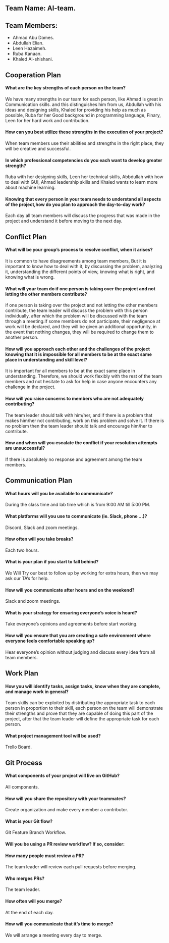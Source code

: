 ## Team Name: AI-team.

## Team Members:

- Ahmad Abu Dames.
- Abdullah Elian.
- Leen Hazaimeh.
- Ruba Kanaan.
- Khaled Al-shishani.




## Cooperation Plan

#### What are the key strengths of each person on the team?
We have many strengths in our team for each person, like Ahmad is great in Communication skills. and this distinguishes him from us, Abdullah with his ideas and designing skills, Khaled for providing his help as much as possible, Ruba for her Good background in programming language, Finary, Leen for her hard work and contribution.

#### How can you best utilize these strengths in the execution of your project?
When team members use their abilities and strengths in the right place, they will be creative and successful. 

#### In which professional competencies do you each want to develop greater strength?
Ruba with her designing skills,  Leen her technical skills, Abbdullah with how to deal with GUI, Ahmad leadership skills and Khaled wants to learn more about machine learning.

####  Knowing that every person in your team needs to understand all aspects of the project,how do you plan to approach the day-to-day work?
Each day all team members will discuss the progress that was made in the project and understand it before moving to the next day.


## Conflict Plan


#### What will be your group’s process to resolve conflict, when it arises?
It is common to have disagreements among team members, But it is important to know how to deal with it, by discussing the problem, analyzing it, understanding the different points of view, knowing what is right, and knowing what is wrong. 

#### What will your team do if one person is taking over the project and not letting the other members contribute?

if one person is taking over the project and not letting the other members contribute, the team leader will discuss the problem with this person individually, after which the problem will be discussed with the team through a meeting.If some members do not participate, their negligence at work will be declared, and they will be given an additional opportunity, in the event that nothing changes, they will be required to change them to another person.

#### How will you approach each other and the challenges of the project knowing that it is impossible for all members to be at the exact same place in understanding and skill level?

It is important for all members to be at the exact same place in understanding. Therefore, we should work flexibly with the rest of the team members and not hesitate to ask for help in case anyone encounters any challenge in the project. 


#### How will you raise concerns to members who are not adequately contributing?
The team leader should talk with him/her, and if there is a problem that makes him/her not contributing, work on this problem and solve it. If there is no problem then the team leader should talk and encourage him/her to contribute. 

#### How and when will you escalate the conflict if your resolution attempts are unsuccessful?
If there is absolutely no response and agreement among the team members.
##  Communication Plan

#### What hours will you be available to communicate?
During the class time and lab time which is from 9:00 AM till 5:00 PM.
#### What platforms will you use to communicate (ie. Slack, phone …)?
Discord, Slack and zoom meetings.
#### How often will you take breaks?
Each two hours.
#### What is your plan if you start to fall behind?
We Will Try our best to follow up by working for extra hours, then we may ask our TA’s for help.
#### How will you communicate after hours and on the weekend?
Slack and zoom meetings.
#### What is your strategy for ensuring everyone’s voice is heard?
Take everyone’s opinions and agreements before start working.
#### How will you ensure that you are creating a safe environment where everyone feels comfortable speaking up?
Hear everyone’s opinion without judging and discuss every idea from all team members.


## Work Plan

#### How you will identify tasks, assign tasks, know when they are complete, and manage work in general?
Team skills can be exploited by distributing the appropriate task to each person in proportion to their skill, each person on the team will demonstrate their strengths and prove that they are capable of doing this part of the project, after that the team leader will define the appropriate task for each person.
#### What project management tool will be used?
Trello Board.

## Git Process
#### What components of your project will live on GitHub?
All components.

#### How will you share the repository with your teammates?
Create organization and make every member a contributor.
#### What is your Git flow?
Git Feature Branch Workflow.

#### Will you be using a PR review workflow? If so, consider:
#### How many people must review a PR?
The team leader will review each pull requests before merging.
#### Who merges PRs?
The team leader.
#### How often will you merge?
At the end of  each day.
#### How will you communicate that it’s time to merge?
We will arrange a meeting every day to merge.
